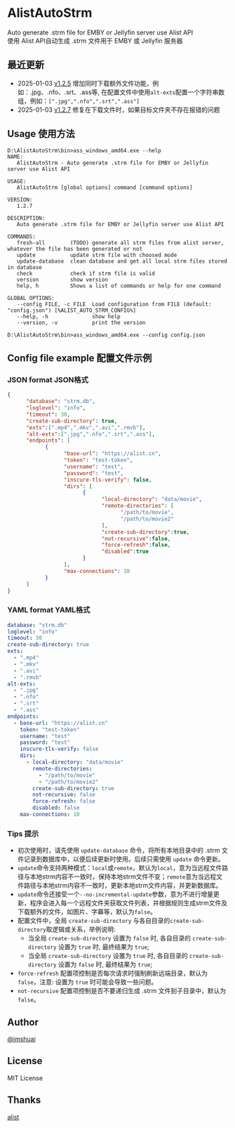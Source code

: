 # AlistAutoStrm  
Auto generate .strm file for EMBY or Jellyfin server use Alist API  
使用 Alist API自动生成 .strm 文件用于 EMBY 或 Jellyfin 服务器  

## 最近更新  
 - 2025-01-03 [v1.2.5](https://github.com/imshuai/AlistAutoStrm/releases/tag/v1.2.5) 增加同时下载额外文件功能，例如：.jpg、.nfo、.srt、.ass等, 在配置文件中使用`alt-exts`配置一个字符串数组，例如：`[".jpg",".nfo",".srt",".ass"]`
 - 2025-01-03 [v1.2.7](https://github.com/imshuai/AlistAutoStrm/releases/tag/v1.2.7) 修复在下载文件时，如果目标文件夹不存在报错的问题
## Usage 使用方法  
```
D:\AlistAutoStrm\bin>ass_windows_amd64.exe --help                 
NAME:
   AlistAutoStrm - Auto generate .strm file for EMBY or Jellyfin server use Alist API

USAGE:
   AlistAutoStrm [global options] command [command options]

VERSION:
   1.2.7

DESCRIPTION:
   Auto generate .strm file for EMBY or Jellyfin server use Alist API

COMMANDS:
   fresh-all        (TODO) generate all strm files from alist server, whatever the file has been generated or not
   update           update strm file with choosed mode
   update-database  clean database and get all local strm files stored in database
   check            check if strm file is valid
   version          show version
   help, h          Shows a list of commands or help for one command

GLOBAL OPTIONS:
   --config FILE, -c FILE  Load configuration from FILE (default: "config.json") [%ALIST_AUTO_STRM_CONFIG%]
   --help, -h              show help
   --version, -v           print the version

D:\AlistAutoStrm\bin>ass_windows_amd64.exe --config config.json
```
## Config file example 配置文件示例  
### JSON format JSON格式
```json
{
      "database": "strm.db",
      "loglevel": "info",
      "timeout": 30,
      "create-sub-directory": true,
      "exts":[".mp4",".mkv",".avi",".rmvb"],
      "alt-exts":[".jpg",".nfo",".srt",".ass"],
      "endpoints": [
            {
                  "base-url": "https://alist.cn",
                  "token": "test-token",
                  "username": "test",
                  "password": "test",
                  "inscure-tls-verify": false,
                  "dirs": [
                        {
                              "local-directory": "data/movie",
                              "remote-directories": [
                                    "/path/to/movie",
                                    "/path/to/movie2"
                              ],
                              "create-sub-directory":true,
                              "not-recursive":false,
                              "force-refresh":false,
                              "disabled":true
                        }
                  ],
                  "max-connections": 10
            }
      ]
}
```
### YAML format YAML格式  
```yaml
database: "strm.db"
loglevel: "info"
timeout: 30
create-sub-directory: true
exts:
  - ".mp4"
  - ".mkv"
  - ".avi"
  - ".rmvb"
alt-exts:
  - ".jpg"
  - ".nfo"
  - ".srt"
  - ".ass"
endpoints:
  - base-url: "https://alist.cn"
    token: "test-token"
    username: "test"
    password: "test"
    inscure-tls-verify: false
    dirs:
      - local-directory: "data/movie"
        remote-directories:
          - "/path/to/movie"
          - "/path/to/movie2"
        create-sub-directory: true
        not-recursive: false
        force-refresh: false
        disabled: false
    max-connections: 10
```
### Tips 提示  
* 初次使用时，请先使用 `update-database` 命令，将所有本地目录中的 .strm 文件记录到数据库中，以便后续更新时使用。后续只需使用 `update` 命令更新。
* `update`命令支持两种模式：`local`或`remote`，默认为`local`，意为当远程文件路径与本地strm内容不一致时，保持本地strm文件不变；`remote`意为当远程文件路径与本地strm内容不一致时，更新本地strm文件内容，并更新数据库。
* `update`命令还接受一个`--no-incremental-update`参数，意为不进行增量更新，程序会进入每一个远程文件夹获取文件列表，并根据规则生成strm文件及下载额外的文件，如图片、字幕等，默认为`false`。
* 配置文件中，全局 `create-sub-directory` 与各自目录的`create-sub-directory`取逻辑或关系，举例说明:  
  * 当全局 `create-sub-directory` 设置为 `false` 时, 各自目录的 `create-sub-directory` 设置为 `true` 时, 最终结果为 `true`;
  * 当全局 `create-sub-directory` 设置为 `true` 时, 各自目录的 `create-sub-directory` 设置为 `false` 时, 最终结果为 `true`;
* `force-refresh` 配置项控制是否每次请求时强制刷新远端目录，默认为 `false`，注意: 设置为 `true` 时可能会导致一些问题。  
* `not-recursive` 配置项控制是否不要递归生成 .strm 文件到子目录中，默认为 `false`。
## Author  
[@imshuai](https://github.com/imshuai)  
## License  
MIT License  
## Thanks  
[alist](https://github.com/alist-org/alist)